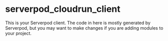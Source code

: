 # serverpod_cloudrun_client

This is your Serverpod client. The code in here is mostly generated by
Serverpod, but you may want to make changes if you are adding modules to your
project.

